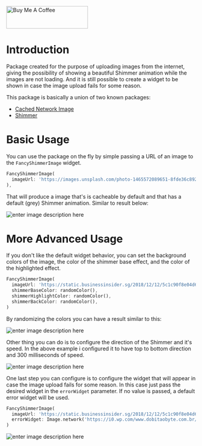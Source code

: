 <a href="https://www.buymeacoffee.com/rodrigobastosv" target="_blank"><img src="https://cdn.buymeacoffee.com/buttons/v2/default-yellow.png" alt="Buy Me A Coffee" style="height: 60px !important;width: 217px !important;" ></a>

#  Introduction

Package created for the purpose of uploading images from the internet, giving the possibility of showing a beautiful Shimmer animation while the images are not loading. And it is still possible to create a widget to be shown in case the image upload fails for some reason.

This package is basically a union of two known packages:
- [Cached Network Image](https://pub.dev/packages/cached_network_image)
- [Shimmer](https://pub.dev/packages/shimmer)

# Basic Usage

You can use the package on the fly by simple passing a URL of an image to the `FancyShimmerImage` widget.

```dart
FancyShimmerImage(  
  imageUrl: 'https://images.unsplash.com/photo-1465572089651-8fde36c892dd?ixlib=rb-1.2.1&ixid=eyJhcHBfaWQiOjEyMDd9&w=1000&q=80',  
),
```

That will produce a image that's is cacheable by default and that has a default (grey) Shimmer animation.  Similar to result below:


![enter image description here](https://media.giphy.com/media/0a4JkRyAlHIrzOFyJf/giphy.gif)


# More Advanced Usage
If you don't like the default widget behavior, you can set the background colors of the image, the color of the shimmer base effect, and the color of the highlighted effect.

```dart
FancyShimmerImage(  
  imageUrl: 'https://static.businessinsider.sg/2018/12/12/5c1c90f8e04d6243c7019cf6.png',  
  shimmerBaseColor: randomColor(),  
  shimmerHighlightColor: randomColor(),  
  shimmerBackColor: randomColor(),  
)
```

By randomizing the colors you can have a result similar to this:

![enter image description here](https://media.giphy.com/media/6M45TkrEOoQwMdxbUm/giphy.gif)

Other thing you can do is to configure the direction of the Shimmer and it's speed. In the above example i configured it to have top to bottom direction and 300 milliseconds of speed.

![enter image description here](https://media.giphy.com/media/K8xbwab3zxGiUp2SHj/giphy.gif)

One last step you can configure is to configure the widget that will appear in case the image upload fails for some reason. In this case just pass the desired widget in the `errorWidget` parameter. If no value is passed, a default error widget will be used.

```dart
FancyShimmerImage(  
  imageUrl: 'https://static.businessinsider.sg/2018/12/12/5c1c90f8e04d6243c7019cf6.png',  
  errorWidget: Image.network('https://i0.wp.com/www.dobitaobyte.com.br/wp-content/uploads/2016/02/no_image.png?ssl=1'),
)
```

![enter image description here](https://media.giphy.com/media/62PhjL4xknt0tNNOhQ/giphy.gif)
